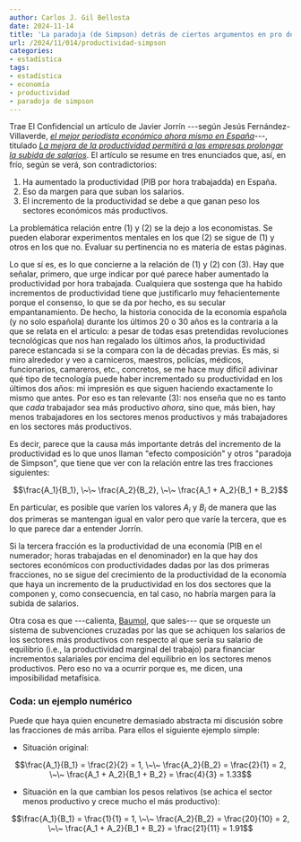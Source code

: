 ```yaml
---
author: Carlos J. Gil Bellosta
date: 2024-11-14
title: 'La paradoja (de Simpson) detrás de ciertos argumentos en pro de una subida generalizada de salarios'
url: /2024/11/014/productividad-simpson
categories:
- estadística
tags:
- estadística
- economía
- productividad
- paradoja de simpson
---
```


Trae El Confidencial un artículo de Javier Jorrín ---según Jesús Fernández-Villaverde,
[_el mejor periodista económico ahora mismo en España_](https://blogs.elconfidencial.com/economia/la-mano-visible/2024-07-13/futuro-derecha-espana_3922679/)---, titulado [_La mejora de la productividad permitirá a las empresas prolongar la subida de salarios_](https://www.elconfidencial.com/economia/2024-11-02/mejora-productividad-permitira-seguir-subiendo-salarios_3995494/). El artículo se resume en tres enunciados que, así, en frío, según se verá, son contradictorios:

1. Ha aumentado la productividad (PIB por hora trabajadda) en España.
2. Eso da margen para que suban los salarios.
3. El incremento de la productividad se debe a que ganan peso los sectores económicos más productivos.

La problemática relación entre (1) y (2) se la dejo a los economistas. Se pueden elaborar experimentos mentales en los que (2) se sigue de (1) y otros en los que no. Evaluar su pertinencia no es materia de estas páginas.

Lo que sí es, es lo que concierne a la relación de (1) y (2) con (3). Hay que señalar, primero, que urge indicar por qué parece haber aumentado la productividad por hora trabajada. Cualquiera que sostenga que ha habido incrementos de productividad tiene que justificarlo muy fehacientemente porque el consenso, lo que se da por hecho, es su secular empantanamiento. De hecho, la historia conocida de la economía española (y no solo española) durante los últimos 20 o 30 años es la contraria a la que se relata en el artículo: a pesar de todas esas pretendidas revoluciones tecnológicas que nos han regalado los últimos años, la productividad parece estancada si se la compara con la de décadas previas. Es más, si miro alrededor y veo a carniceros, maestros, policías, médicos, funcionarios, camareros, etc., concretos, se me hace muy difícil adivinar qué tipo de tecnología puede haber incrementado su productividad en los últimos dos años: mi impresión es que siguen haciendo exactamente lo mismo que antes. Por eso es tan relevante (3): nos enseña que no es tanto que _cada_ trabajador sea más productivo _ahora_, sino que, más bien, hay menos trabajadores en los sectores menos productivos y más trabajadores en los sectores más productivos.

Es decir, parece que la causa más importante detrás del incremento de la productividad es lo que unos llaman "efecto composición" y otros "paradoja de Simpson", que tiene que ver con la relación entre las tres fracciones siguientes:

$$\frac{A_1}{B_1},  \~\~ \frac{A_2}{B_2},  \~\~ \frac{A_1 + A_2}{B_1 + B_2}$$

En particular, es posible que varíen los valores $A_i$ y $B_i$ de manera que las dos primeras se mantengan igual en valor pero que varíe la tercera, que es lo que parece dar a entender Jorrín.

Si la tercera fracción es la productividad de una economía (PIB en el numerador; horas trabajadas en el denominador) en la que hay dos sectores económicos con productividades dadas por las dos primeras fracciones, no se sigue del crecimiento de la productividad de la economía que haya un incremento de la pruductividad en los dos sectores que la componen y, como consecuencia, en tal caso, no habría margen para la subida de salarios.

Otra cosa es que ---calienta, [Baumol](https://es.wikipedia.org/wiki/Efecto_salarial_de_Baumol), que sales--- que se orqueste un sistema de subvenciones cruzadas por las que se achiquen los salarios de los sectores más productivos con respecto al que sería su salario de equilibrio (i.e., la productividad marginal del trabajo) para financiar incrementos salariales por encima del equilibrio en los sectores menos productivos. Pero eso no va a ocurrir porque es, me dicen, una imposibilidad metafísica.

### Coda: un ejemplo numérico

Puede que haya quien encunetre demasiado abstracta mi discusión sobre las fracciones de más arriba. Para ellos el siguiente ejemplo simple:

- Situación original:

$$\frac{A_1}{B_1} = \frac{2}{2} = 1, \~\~ \frac{A_2}{B_2} = \frac{2}{1} = 2,  \~\~ \frac{A_1 + A_2}{B_1 + B_2} = \frac{4}{3} = 1.33$$

- Situación en la que cambian los pesos relativos (se achica el sector menos productivo y crece mucho el más productivo):

$$\frac{A_1}{B_1} = \frac{1}{1} = 1, \~\~ \frac{A_2}{B_2} = \frac{20}{10} = 2, \~\~ \frac{A_1 + A_2}{B_1 + B_2} = \frac{21}{11} = 1.91$$